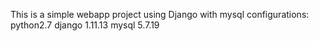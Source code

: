 This is a simple webapp project using Django with mysql
configurations:
python2.7 
django 1.11.13
mysql 5.7.19 
